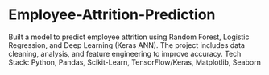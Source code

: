 # Employee-Attrition-Prediction
Built a model to predict employee attrition using Random Forest, Logistic Regression, and Deep Learning (Keras ANN). The project includes data cleaning, analysis, and feature engineering to improve accuracy.  Tech Stack: Python, Pandas, Scikit-Learn, TensorFlow/Keras, Matplotlib, Seaborn
